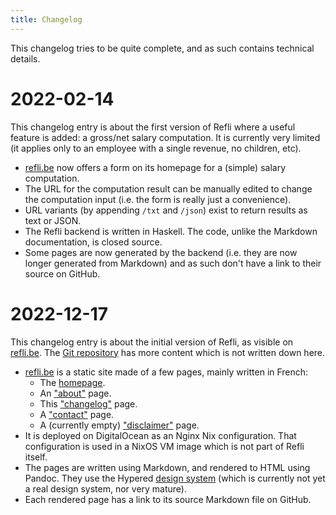 ```yaml
---
title: Changelog
---
```


This changelog tries to be quite complete, and as such contains technical
details.

# 2022-02-14

This changelog entry is about the first version of Refli where a useful feature
is added: a gross/net salary computation. It is currently very limited (it
applies only to an employee with a single revenue, no children, etc).

- [refli.be](https://refli.be) now offers a form on its homepage for a (simple)
  salary computation.
- The URL for the computation result can be manually edited to change the
  computation input (i.e. the form is really just a convenience).
- URL variants (by appending `/txt` and `/json`) exist to return results as
  text or JSON.
- The Refli backend is written in Haskell. The code, unlike the Markdown
  documentation, is closed source.
- Some pages are now generated by the backend (i.e. they are now longer
  generated from Markdown) and as such don't have a link to their source on
  GitHub.

# 2022-12-17

This changelog entry is about the initial version of Refli, as visible on
[refli.be](https://refli.be). The [Git
repository](https://github.com/hypered/refli.be) has more content which is not
written down here.

- [refli.be](https://refli.be) is a static site made of a few pages, mainly
  written in French:
  - The [homepage](/).
  - An ["about"](/pages/about.md) page.
  - This ["changelog"](/pages/changelog.md) page.
  - A ["contact"](/pages/contact.md) page.
  - A (currently empty) ["disclaimer"](/pages/disclaimer.md) page.
- It is deployed on DigitalOcean as an Nginx Nix configuration. That
  configuration is used in a NixOS VM image which is not part of Refli itself.
- The pages are written using Markdown, and rendered to HTML using Pandoc. They
  use the Hypered [design system](https://github.com/hypered/design)
  (which is currently not yet a real design system, nor very mature).
- Each rendered page has a link to its source Markdown file on GitHub.

<br />
<br />
